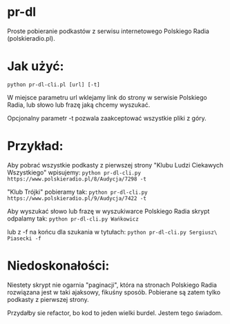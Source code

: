 pr-dl
=====

Proste pobieranie podkastów z serwisu internetowego Polskiego Radia (polskieradio.pl).

Jak użyć:
====

```python pr-dl-cli.pl [url] [-t]```

W miejsce parametru url wklejamy link do strony w serwisie Polskiego Radia, lub słowo lub frazę jaką chcemy wyszukać.

Opcjonalny parametr -t pozwala zaakceptować wszystkie pliki z góry.

Przykład:
====

Aby pobrać wszystkie podkasty z pierwszej strony "Klubu Ludzi Ciekawych Wszystkiego" wpisujemy:
```python pr-dl-cli.py https://www.polskieradio.pl/8/Audycja/7298 -t```

"Klub Trójki" pobieramy tak:
```python pr-dl-cli.py https://www.polskieradio.pl/9/Audycja/7422 -t```

Aby wyszukać słowo lub frazę w wyszukiwarce Polskiego Radia skrypt odpalamy tak:
```python pr-dl-cli.py Wańkowicz```

lub z -f na końcu dla szukania w tytułach:
```python pr-dl-cli.py Sergiusz\ Piasecki -f```

Niedoskonałości:
====

Niestety skrypt nie ogarnia "paginacji", która na stronach Polskiego Radia rozwiązana jest w taki ajaksowy, fikuśny sposób. Pobierane są zatem tylko podkasty z pierwszej strony.

Przydałby sie refactor, bo kod to jeden wielki burdel. Jestem tego świadom.
